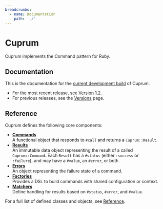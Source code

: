 ```yaml
---
breadcrumbs:
  - name: Documentation
    path: './'
---
```


# Cuprum

Cuprum implements the Command pattern for Ruby.

## Documentation

This is the documentation for the [current development build](https://github.com/sleepingkingstudios/cuprum) of Cuprum.

- For the most recent release, see [Version 1.2]({{site.baseurl}}/versions/1.2).
- For previous releases, see the [Versions]({{site.baseurl}}/versions) page.

## Reference

Cuprum defines the following core components:

- **[Commands](./commands)**
  <br>
  A functional object that responds to `#call` and returns a `Cuprum::Result`.
- **[Results](./results)**
  <br>
  An immutable data object representing the result of a called `Cuprum::Command`. Each `Result` has a `#status` (either `:success` or `:failure`), and may have a `#value`, an `#error`, or both.
- **[Errors](./errors)**
  <br>
  An object representing the failure state of a command.
- **[Factories](./factories)**
  <br>
  Provides a DSL to build commands with shared configuration or context.
- **[Matchers](./matchers)**
  <br>
  Define handling for results based on `#status`, `#error`, and `#value`.

For a full list of defined classes and objects, see [Reference](./reference).
